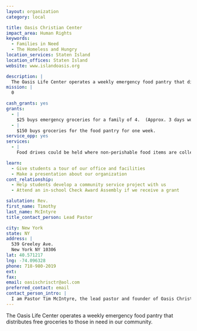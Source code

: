 ```yaml
---
layout: organization
category: local

title: Oasis Christian Center
impact_area: Human Rights
keywords: 
  - Families in Need
  - The Homeless and Hungry
location_services: Staten Island
location_offices: Staten Island
website: www.islandoasis.org

description: |
  The Oasis Life Center operates a weekly emergency food pantry that distributes free groceries to those in need in our community.
mission: |
  0

cash_grants: yes
grants: 
  - |
    $25 buys emergency groceries for a family of 4.  (Approx. 3 days worth of food.)
  - |
    $150 buys groceries for the food pantry for one week.
service_opp: yes
services: 
  - |
    Food drives could be held where non-perishable food items are collected and donated to the food pantry.

learn: 
  - Give students a tour of our office and facilities
  - Make a presentation about our organization
cont_relationship: 
  - Help students develop a community service project with us
  - Attend an in-school Check Award Assembly if we receive a grant

salutation: Rev.
first_name: Timothy
last_name: McIntyre
title_contact_person: Lead Pastor

city: New York
state: NY
address: |
  539 Greeley Ave.  
  New York NY 10306
lat: 40.571217
lng: -74.096328
phone: 718-980-2019
ext: 
fax: 
email: oasischrisctr@aol.com
preferred_contact: email
contact_person_intro: |
  I am Pastor Tim McIntyre, the lead pastor and founder of Oasis Christian Center.  I have been pastoring Oasis since it began in February of 2004.  In 2006, we opened The Oasis Life Center in Midland Beach.  The Life Center was created as a community outreach in an effort to meet the needs of the Midland Beach Community.  Our weekly emergency food pantry is open on Tuesday evenings from 7:30-8:30 p.m.  A photo id and proof of address are necessary to receive free groceries.  The Life Center also hosts other events geared toward children and teens.  They are announced as they are scheduled.
---
```

The Oasis Life Center operates a weekly emergency food pantry that distributes free groceries to those in need in our community.